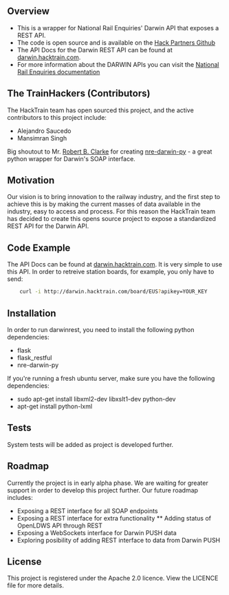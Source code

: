 ## Overview

* This is a wrapper for National Rail Enquiries' Darwin API that exposes a REST API. 
* The code is open source and is available on the [Hack Partners Github](https://github.com/HackPartners/darwinrest) 
* The API Docs for the Darwin REST API can be found at [darwin.hacktrain.com](http://darwin.hacktrain.com). 
* For more information about the DARWIN APIs you can visit the [National Rail Enquiries documentation](http://www.nationalrail.co.uk/46391.aspx)


## The TrainHackers (Contributors)

The HackTrain team has open sourced this project, and the active contributors to this project include:
* Alejandro Saucedo
* Mansimran Singh

Big shoutout to Mr. [Robert B. Clarke](https://github.com/robert-b-clarke) for creating [nre-darwin-py](https://github.com/robert-b-clarke/nre-darwin-py) - a great python wrapper for Darwin's SOAP interface.


## Motivation

Our vision is to bring innovation to the railway industry, and the first step to achieve this is by making the current masses of data available in the industry, easy to access and process. For this reason the HackTrain team has decided to create this opens source project to expose a standardized REST API for the Darwin API.


## Code Example

The API Docs can be found at [darwin.hacktrain.com](http://darwin.hacktrain.com). It is very simple to use this API. In order to retreive station boards, for example, you only have to send:

``` bash
    curl -i http://darwin.hacktrain.com/board/EUS?apikey=YOUR_KEY
```


## Installation

In order to run darwinrest, you need to install the following python dependencies:
* flask
* flask_restful
* nre-darwin-py

If you're running a fresh ubuntu server, make sure you have the following dependencies:
* sudo apt-get install libxml2-dev libxslt1-dev python-dev
* apt-get install python-lxml


## Tests

System tests will be added as project is developed further.


## Roadmap

Currently the project is in early alpha phase. We are waiting for greater support in order to develop this project further. Our future roadmap includes:
* Exposing a REST interface for all SOAP endpoints
* Exposing a REST interface for extra functionality
** Adding status of OpenLDWS API through REST
* Exposing a WebSockets interface for Darwin PUSH data
* Exploring posibility of adding REST interface to data from Darwin PUSH


## License

This project is registered under the Apache 2.0 licence. View the LICENCE file for more details.